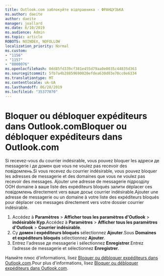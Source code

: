 ```yaml
---
title: Outlook.com заблокуйте відправника - ФРАНЦУЗЬКА
ms.author: daeite
author: daeite
manager: joallard
ms.date: 6/10/2019
ms.audience: Admin
ms.topic: article
ROBOTS: NOINDEX, NOFOLLOW
localization_priority: Normal
ms.custom:
- "1156"
- "1157"
- "8000076"
ms.openlocfilehash: 0dd85fd339cf381e455d79aa0e0035c44835d363
ms.sourcegitcommit: 5fb7a4b28859690020efdea630d03e70cc0e6334
ms.translationtype: MT
ms.contentlocale: uk-UA
ms.lasthandoff: 06/28/2019
ms.locfileid: "35377070"
---
```

# <a name="bloquer-ou-dbloquer-expditeurs-dans-outlookcom"></a><span data-ttu-id="01482-102">Bloquer ou débloquer expéditeurs dans Outlook.com</span><span class="sxs-lookup"><span data-stu-id="01482-102">Bloquer ou débloquer expéditeurs dans Outlook.com</span></span>

<span data-ttu-id="01482-103">Si recevez-vous du courrier indésirable, vous pouvez bloquer les адреси де messagerie і де домен que vous ne voulez pas recevoir des повідомлень.</span><span class="sxs-lookup"><span data-stu-id="01482-103">Si vous recevez du courrier indésirable, vous pouvez bloquer les adresses de messagerie et des domaines que vous ne voulez pas recevoir des messages.</span></span> <span data-ttu-id="01482-104">Ajouter une adresse de messagerie підрозділу ООН domaine à ваше liste des expéditeurs bloqués залити déplacer ces повідомлень directement vers ваше досьє courrier indésirable.</span><span class="sxs-lookup"><span data-stu-id="01482-104">Ajouter une adresse de messagerie ou un domaine à votre liste des expéditeurs bloqués pour déplacer ces messages directement vers votre dossier courrier indésirable.</span></span>

1. <span data-ttu-id="01482-105">Accédez à **Paramètres** > **Afficher tous les paramètres d'Outlook** > **indésirable Кур**.</span><span class="sxs-lookup"><span data-stu-id="01482-105">Accédez à **Paramètres** > **Afficher tous les paramètres d'Outlook** > **Courrier indésirable**.</span></span>
1. <span data-ttu-id="01482-106">Су **домен і expéditeurs bloqués** sélectionnez **Ajouter**.</span><span class="sxs-lookup"><span data-stu-id="01482-106">Sous **Domaines et expéditeurs bloqués** sélectionnez **Ajouter**.</span></span>
1. <span data-ttu-id="01482-107">Entrez l'adresse де messagerie і sélectionnez **Enregistrer**.</span><span class="sxs-lookup"><span data-stu-id="01482-107">Entrez l’adresse de messagerie et sélectionnez **Enregistrer**.</span></span>

<span data-ttu-id="01482-108">Налийте плюс d'informations, lisez [Bloquer ou débloquer expéditeurs dans Outlook.com](https://support.office.com/fr-fr/article/afba1c94-77bb-4f50-8b85-057cf52f4d5e).</span><span class="sxs-lookup"><span data-stu-id="01482-108">Pour plus d'informations, lisez [Bloquer ou débloquer expéditeurs dans Outlook.com](https://support.office.com/fr-fr/article/afba1c94-77bb-4f50-8b85-057cf52f4d5e).</span></span>